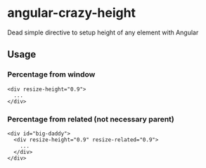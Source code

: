 # angular-crazy-height
Dead simple directive to setup height of any element with Angular

## Usage

### Percentage from window
```
<div resize-height="0.9">
  ...
</div>
```

### Percentage from related (not necessary parent)
```
<div id="big-daddy">
  <div resize-height="0.9" resize-related="0.9">
    ...
  </div>
</div>
```
